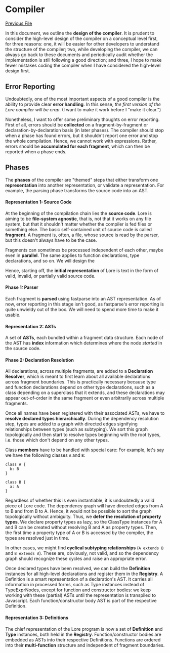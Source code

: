 # Compiler

[Previous File](05-expressions.md)

In this document, we outline the **design of the compiler**. It is prudent to consider the high-level design of the compiler on a conceptual level first, for three reasons: one, it will be easier for other developers to understand the structure of the compiler; two, while developing the compiler, we can always go back to these documents and periodically audit whether the implementation is still following a good direction; and three, I hope to make fewer mistakes coding the compiler when I have considered the high-level design first.



## Error Reporting

Undoubtedly, one of the most important aspects of a good compiler is the ability to provide clear **error handling**. In this sense, *the first version of the Lore compiler will be crap*. (I want to make it work before I "make it clear.")

Nonetheless, I want to offer some preliminary thoughts on error reporting. First of all, errors should be **collected** on a fragment-by-fragment or declaration-by-declaration basis (in later phases). The compiler should stop when a phase has found errors, but it shouldn't report one error and stop the whole compilation. Hence, we cannot work with expressions. Rather, errors should be **accumulated for each fragment**, which can then be reported when a phase ends.



## Phases

The **phases** of the compiler are "themed" steps that either transform one **representation** into another representation, or validate a representation. For example, the parsing phase transforms the source code into an AST.



#### Representation 1: Source Code

At the beginning of the compilation chain lies the **source code**. Lore is aiming to be **file-system agnostic**, that is, not that it works on any file system, but that it shouldn't matter whether the compiler is fed files or something else. The basic self-contained unit of source code is called **fragment**. A fragment is, often, a file, whose source is read by the parser, but this doesn't always have to be the case.

Fragments can sometimes be processed independent of each other, maybe even in **parallel**. The same applies to function declarations, type declarations, and so on. We will design the 

Hence, starting off, the **initial representation** of Lore is text in the form of valid, invalid, or partially valid source code.



#### Phase 1: Parser

Each fragment is **parsed** using fastparse into an AST representation. As of now, error reporting in this stage isn't good, as fastparse's error reporting is quite unwieldy out of the box. We will need to spend more time to make it usable.



#### Representation 2: ASTs

A set of **ASTs**, each bundled within a fragment data structure. Each node of the AST has **index** information which determines where the node *started* in the source code.



#### Phase 2: Declaration Resolution

All declarations, across multiple fragments, are added to a **Declaration Resolver**, which is meant to first learn about all available declarations across fragment boundaries. This is practically necessary because type and function declarations depend on other type declarations, such as a class depending on a superclass that it extends, and these declarations may appear out-of-order in the same fragment or even arbitrarily across multiple fragments.

Once all names have been registered with their associated ASTs, we have to **resolve declared types hierarchically**. During the dependency resolution step, types are added to a graph with directed edges signifying relationships between types (such as subtyping). We sort this graph topologically and then start to resolve types beginning with the root types, i.e. those which don't depend on any other types.

Class **members** have to be handled with special care: For example, let's say we have the following classes `A` and `B`:

```
class A {
  b: B
}

class B {
  a: A
}
```

Regardless of whether this is even instantiable, it is undoubtedly a valid piece of Lore code. The dependency graph will have directed edges from A to B and from B to A. Hence, it would not be possible to sort the graph topologically without ambiguity. Thus, we **defer the resolution of property types**. We declare property types as lazy, so the ClassType instances for A and B can be created without resolving B and A as property types. Then, the first time a property type of A or B is accessed by the compiler, the types are resolved just in time.

In other cases, we might find **cyclical subtyping relationships** (`A extends B` and `B extends A`). These are, obviously, not valid, and so the dependency graph should recognize these cycles and raise an appropriate error.

Once declared types have been resolved, we can build the **Definition** instances for all high-level declarations and register them in the **Registry**. A Definition is a smart representation of a declaration's AST. It carries all information in processed forms, such as Type instances instead of TypeExprNodes, except for function and constructor bodies: we keep working with these (partial) ASTs until the representation is transpiled to Javascript. Each function/constructor body AST is part of the respective Definition.



#### Representation 3: Definitions

The chief representation of the Lore program is now a set of **Definition** and **Type** instances, both held in the **Registry**. Function/constructor bodies are embedded as ASTs into their respective Definitions. Functions are ordered into their **multi-function** structure and independent of fragment boundaries.



